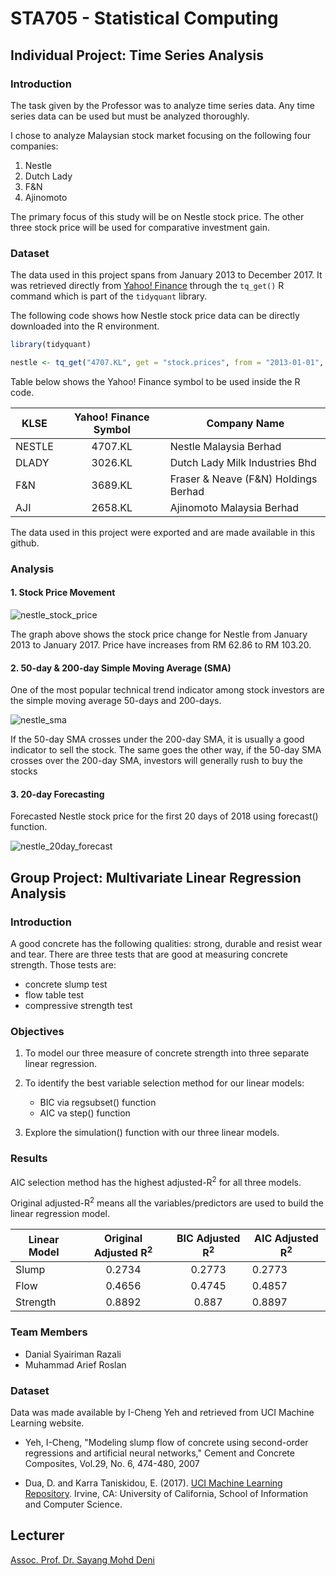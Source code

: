# STA705 - Statistical Computing

## Individual Project: Time Series Analysis

### Introduction

The task given by the Professor was to analyze time series data. Any time series data can be used but must be analyzed thoroughly.  
  
I chose to analyze Malaysian stock market focusing on the following four companies:
  1. Nestle
  2. Dutch Lady
  3. F&N
  4. Ajinomoto

The primary focus of this study will be on Nestle stock price. The other three stock price will be used for comparative investment gain. 

### Dataset

The data used in this project spans from January 2013 to December 2017. It was retrieved directly from [Yahoo! Finance](https://finance.yahoo.com/) through the `tq_get()` R command which is part of the `tidyquant` library.  
  
The following code shows how Nestle stock price data can be directly downloaded into the R environment.

```R
library(tidyquant)

nestle <- tq_get("4707.KL", get = "stock.prices", from = "2013-01-01", to = "2017-12-31")
```  

Table below shows the Yahoo! Finance symbol to be used inside the R code. 

| KLSE    | Yahoo! Finance Symbol| Company Name                         |
| ------- |:--------------------:| ------------------------------------ |
| NESTLE  | 4707.KL              | Nestle Malaysia Berhad               |
| DLADY   | 3026.KL              | Dutch Lady Milk Industries Bhd       |
| F&N     | 3689.KL              | Fraser & Neave (F&N) Holdings Berhad |
| AJI     | 2658.KL              | Ajinomoto Malaysia Berhad            |

The data used in this project were exported and are made available in this github. 

### Analysis

#### 1. Stock Price Movement

![nestle_stock_price](https://user-images.githubusercontent.com/24283367/43524131-0bbe9536-95d1-11e8-8f9a-6490cd201663.png)

The graph above shows the stock price change for Nestle from January 2013 to January 2017. Price have increases from RM 62.86 to RM 103.20.

#### 2. 50-day & 200-day Simple Moving Average (SMA)
  
One of the most popular technical trend indicator among stock investors are the simple moving average 50-days and 200-days.  
  
![nestle_sma](https://user-images.githubusercontent.com/24283367/43528327-47e8fba0-95db-11e8-8482-00d600bfe5f8.png)

If the 50-day SMA crosses under the 200-day SMA, it is usually a good indicator to sell the stock. The same goes the other way, if the 50-day SMA crosses over the 200-day SMA, investors will generally rush to buy the stocks

#### 3. 20-day Forecasting

Forecasted Nestle stock price for the first 20 days of 2018 using forecast() function. 

![nestle_20day_forecast](https://user-images.githubusercontent.com/24283367/43727809-9bb36358-99d5-11e8-8564-c093211af458.png)

  
## Group Project: Multivariate Linear Regression Analysis

### Introduction

A good concrete has the following qualities: strong, durable and resist wear and tear. There are three tests that are good at measuring concrete strength. Those tests are:
  * concrete slump test
  * flow table test
  * compressive strength test

### Objectives

1. To model our three measure of concrete strength into three separate linear regression.  
  
2. To identify the best variable selection method for our linear models:
    * BIC via regsubset() function
    * AIC va step() function

3. Explore the simulation() function with our three linear models.

### Results

AIC selection method has the highest adjusted-R<sup>2</sup> for all three models.

Original adjusted-R<sup>2</sup> means all the variables/predictors are used to build the linear regression model.

| Linear Model  | Original Adjusted R<sup>2</sup> | BIC Adjusted R<sup>2</sup>| AIC Adjusted R<sup>2</sup>|
| ------------- |:-------------------------------:| :-----------------------: | ------------------------- |
| Slump         | 0.2734                          | 0.2773                    | 0.2773                    |
| Flow          | 0.4656                          | 0.4745                    | 0.4857                    |
| Strength      | 0.8892                          | 0.887                     | 0.8897                    |

### Team Members

* Danial Syairiman Razali
* Muhammad Arief Roslan

### Dataset

Data was made available by I-Cheng Yeh and retrieved from UCI Machine Learning website. 

* Yeh, I-Cheng, "Modeling slump flow of concrete using second-order regressions and artificial neural networks," Cement and Concrete Composites, Vol.29, No. 6, 474-480, 2007

* Dua, D. and Karra Taniskidou, E. (2017). [UCI Machine Learning Repository](http://archive.ics.uci.edu/ml). Irvine, CA: University of California, School of Information and Computer Science.

## Lecturer

[Assoc. Prof. Dr. Sayang Mohd Deni](https://fskm.uitm.edu.my/v4/index.php?option=com_content&view=article&id=236&catid=44&Itemid=227)
